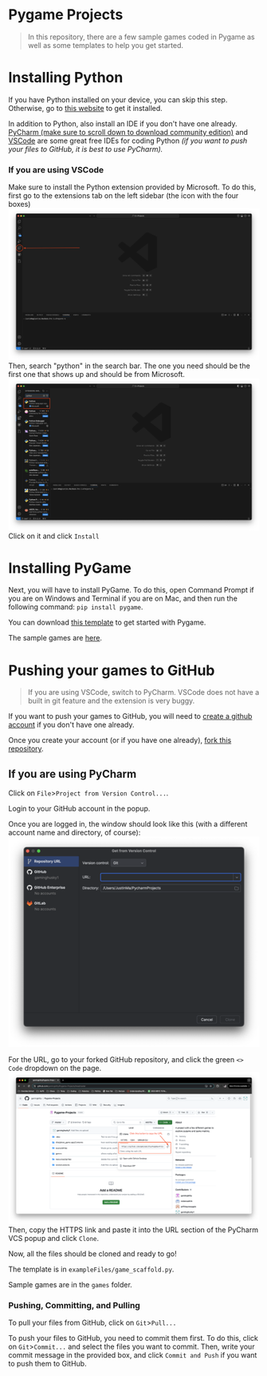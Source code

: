 # Pygame Projects
> In this repository, there are a few sample games coded in Pygame as well as some templates to help you get started.

# Installing Python
If you have Python installed on your device, you can skip this step. Otherwise, go to [this website](https://www.python.org/downloads/) to get it installed.

In addition to Python, also install an IDE if you don't have one already. [PyCharm (make sure to scroll down to download community edition)](https://jetbrains.com/pycharm/download/) and [VSCode](https://code.visualstudio.com/download) are some great free IDEs for coding Python *(if you want to push your files to GitHub, it is best to use PyCharm).*

### If you are using VSCode

Make sure to install the Python extension provided by Microsoft. To do this, first go to the extensions tab on the left sidebar (the icon with the four boxes)
![](tutorial%20pictures/Extensions%20Tab.png)
Then, search "python" in the search bar. The one you need should be the first one that shows up and should be from Microsoft.
![](tutorial%20pictures/Extensions%20Tab%20Search%20Python.png)
Click on it and click ```Install```

# Installing PyGame
Next, you will have to install PyGame. To do this, open Command Prompt if you are on Windows and Terminal if you are on Mac, and then run the following command: ```pip install pygame```.

You can download [this template](https://github.com/gamingkitty/Pygame-Projects/blob/master/exampleFiles/game_scaffold.py) to get started with Pygame.

The sample games are [here](https://github.com/gamingkitty/Pygame-Projects/tree/master/games).

# Pushing your games to GitHub
> If you are using VSCode, switch to PyCharm. VSCode does not have a built in git feature and the extension is very buggy.

If you want to push your games to GitHub, you will need to [create a github account](https://github.com/signup?ref_cta=Sign+up&ref_loc=header+logged+out&ref_page=%2F&source=header-home) if you don't have one already.

Once you create your account (or if you have one already), [fork this repository](https://github.com/gamingkitty/Pygame-Projects/fork).
## If you are using PyCharm
Click on ```File```>```Project from Version Control...```.

Login to your GitHub account in the popup.

Once you are logged in, the window should look like this (with a different account name and directory, of course):\
![](/tutorial%20pictures/PyCharm%20VCS.png)

For the URL, go to your forked GitHub repository, and click the green ```<> Code``` dropdown on the page.
![](tutorial%20pictures/GitHub%20Clone%20URL.png)
Then, copy the HTTPS link and paste it into the URL section of the PyCharm VCS popup and click ```Clone```.

Now, all the files should be cloned and ready to go!

The template is in ```exampleFiles/game_scaffold.py```.

Sample games are in the ```games``` folder.

### Pushing, Committing, and Pulling
To pull your files from GitHub, click on ```Git```>```Pull...```

To push your files to GitHub, you need to commit them first. To do this, click on ```Git```>```Commit...``` and select the files you want to commit. Then, write your commit message in the provided box, and click ```Commit and Push``` if you want to push them to GitHub.
